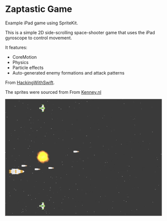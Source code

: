 # Zaptastic Game
Example iPad game using SpriteKit. 

This is a simple 2D side-scrolling space-shooter game that uses the iPad gyroscope to control movement. 

It features: 

* CoreMotion
* Physics 
* Particle effects
* Auto-generated enemy formations and attack patterns


From <a href="https://youtu.be/0-lM51yI-PA">HackingWithSwift</a>.

The sprites were sourced from From <a href="https://https://kenney.nl">Kenney.nl</a>

![](ZaptasticAnimation.gif)


 
